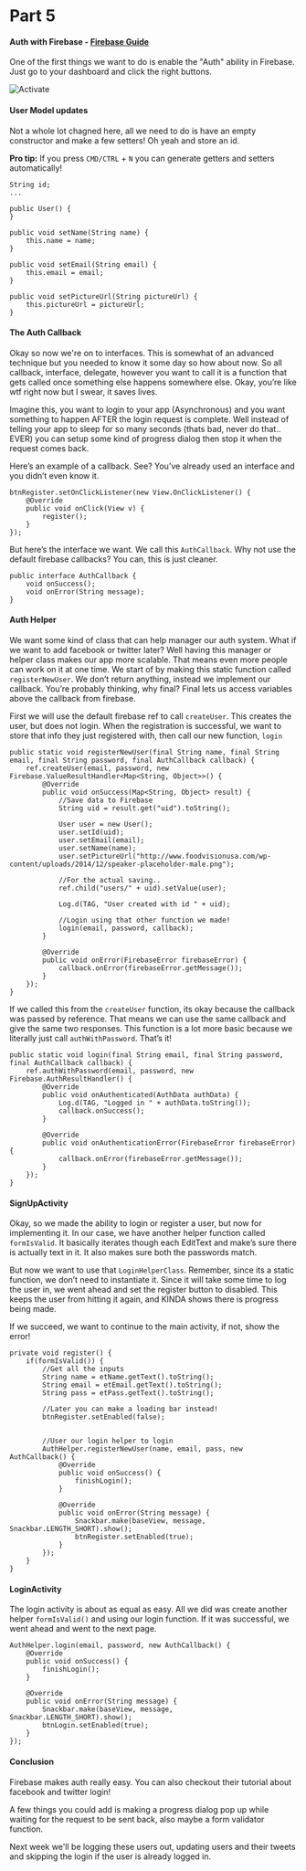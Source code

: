 # Part 5

#### Auth with Firebase - [Firebase Guide](https://www.firebase.com/docs/android/guide/user-auth.html)
One of the first things we want to do is enable the "Auth" ability in Firebase. Just go to your dashboard and click the right buttons.

![Activate](http://i.imgur.com/djATyld.png)

#### User Model updates
Not a whole lot chagned here, all we need to do is have an empty constructor and make a few setters! Oh yeah and store an id.

**Pro tip:** If you press `CMD/CTRL` + `N` you can generate getters and setters automatically!

```
String id;
...

public User() {
}

public void setName(String name) {
    this.name = name;
}

public void setEmail(String email) {
    this.email = email;
}

public void setPictureUrl(String pictureUrl) {
    this.pictureUrl = pictureUrl;
}
```

#### The Auth Callback
Okay so now we're on to interfaces. This is somewhat of an advanced technique but you needed to know it some day so how about now. So all callback, interface, delegate, however you want to call it is a function that gets called once something else happens somewhere else. Okay, you’re like wtf right now but I swear, it saves lives.

Imagine this, you want to login to your app (Asynchronous) and you want something to happen AFTER the login request is complete. Well instead of telling your app to sleep for so many seconds (thats bad, never do that.. EVER) you can setup some kind of progress dialog then stop it when the request comes back.

Here’s an example of a callback. See? You’ve already used an interface and you didn’t even know it.

```
btnRegister.setOnClickListener(new View.OnClickListener() {
    @Override
    public void onClick(View v) {
        register();
    }
});
```

But here’s the interface we want. We call this `AuthCallback`. Why not use the default firebase callbacks? You can, this is just cleaner.

```
public interface AuthCallback {
    void onSuccess();
    void onError(String message);
}
```

#### Auth Helper
We want some kind of class that can help manager our auth system. What if we want to add facebook or twitter later? Well having this manager or helper class makes our app more scalable. That means even more people can work on it at one time. We start of by making this static function called `registerNewUser`. We don’t return anything, instead we implement our callback. You’re probably thinking, why final? Final lets us access variables above the callback from firebase.

First we will use the default firebase ref to call `createUser`. This creates the user, but does not login. When the registration is successful, we want to store that info they just registered with, then call our new function, `login`

```
public static void registerNewUser(final String name, final String email, final String password, final AuthCallback callback) {
    ref.createUser(email, password, new Firebase.ValueResultHandler<Map<String, Object>>() {
        @Override
        public void onSuccess(Map<String, Object> result) {
            //Save data to Firebase
            String uid = result.get("uid").toString();

            User user = new User();
            user.setId(uid);
            user.setEmail(email);
            user.setName(name);
            user.setPictureUrl("http://www.foodvisionusa.com/wp-content/uploads/2014/12/speaker-placeholder-male.png");

            //For the actual saving..
            ref.child("users/" + uid).setValue(user);

            Log.d(TAG, "User created with id " + uid);

            //Login using that other function we made!
            login(email, password, callback);
        }

        @Override
        public void onError(FirebaseError firebaseError) {
            callback.onError(firebaseError.getMessage());
        }
    });
}
```

If we called this from the `createUser` function, its okay because the callback was passed by reference. That means we can use the same callback and give the same two responses. This function is a lot more basic because we literally just call `authWithPassword`. That’s it!

```
public static void login(final String email, final String password, final AuthCallback callback) {
    ref.authWithPassword(email, password, new Firebase.AuthResultHandler() {
        @Override
        public void onAuthenticated(AuthData authData) {
            Log.d(TAG, "Logged in " + authData.toString());
            callback.onSuccess();
        }

        @Override
        public void onAuthenticationError(FirebaseError firebaseError) {
            callback.onError(firebaseError.getMessage());
        }
    });
}
```

#### SignUpActivity
Okay, so we made the ability to login or register a user, but now for implementing it. In our case, we have  another helper function called `formIsValid`. It basically iterates though each EditText and make’s sure there is actually text in it. It also makes sure both the passwords match.

But now we want to use that `LoginHelperClass`. Remember, since its a static function, we don’t need to instantiate it. Since it will take some time to log the user in, we went ahead and set the register button to disabled. This keeps the user from hitting it again, and KINDA shows there is progress being made.

If we succeed, we want to continue to the main activity, if not, show the error!

```
private void register() {
    if(formIsValid()) {
        //Get all the inputs
        String name = etName.getText().toString();
        String email = etEmail.getText().toString();
        String pass = etPass.getText().toString();

        //Later you can make a loading bar instead!
        btnRegister.setEnabled(false);


        //User our login helper to login
        AuthHelper.registerNewUser(name, email, pass, new AuthCallback() {
            @Override
            public void onSuccess() {
                finishLogin();
            }

            @Override
            public void onError(String message) {
                Snackbar.make(baseView, message, Snackbar.LENGTH_SHORT).show();
                btnRegister.setEnabled(true);
            }
        });
    }
}
```

#### LoginActivity
The login activity is about as equal as easy. All we did was create another helper `formIsValid()` and using our login function. If it was successful, we went ahead and went to the next page.

```
AuthHelper.login(email, password, new AuthCallback() {
    @Override
    public void onSuccess() {
        finishLogin();
    }

    @Override
    public void onError(String message) {
        Snackbar.make(baseView, message, Snackbar.LENGTH_SHORT).show();
        btnLogin.setEnabled(true);
    }
});
```

#### Conclusion
Firebase makes auth really easy. You can also checkout their tutorial about facebook and twitter login!

A few things you could add is making a progress dialog pop up while waiting for the request to be sent back, also maybe a form validator function.

Next week we'll be logging these users out, updating users and their tweets and skipping the login if the user is already logged in.